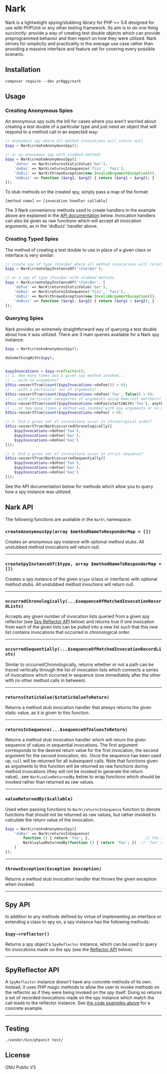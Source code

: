 # Nark
Nark is a lightweight spying/stubbing library for PHP >= 5.6 designed for use with PHPUnit or any other testing framework.  Its aim is to do one thing succinctly: provide a way of creating test double objects which can provide preprogrammed behavior and then report on how they were utilized.  Nark strives for simplicity and practicality in the average use case rather than providing a massive interface and feature set for covering every possible scenario.

## Installation

    composer require --dev pr0ggy/nark

## Usage
### Creating Anonymous Spies
An anonymous spy suits the bill for cases where you aren't worried about creating a test double of a particular type and just need an object that will respond to a method call in an expected way:
```php
// anonymous spy where all method invocations will return null
$spy = Nark\createAnonymousSpy();

// or an anonymous spy with stubbed methods
$spy = Nark\createAnonymousSpy([
    'doFoo' => Nark\returnsStaticValue('bar'),
    'doBaz' => Nark\returnsInSequence('fizz', 'fazz'),
    'doBiz' => Nark\throwsException(new InvalidArgumentException()),
    'doBuzz' => function ($arg1, $arg2) { return ($arg1 + $arg2); }
]);
```

To stub methods on the created spy, simply pass a map of the format:

    [method name] => [invocation handler callable]

The 3 Nark convenience methods used to create handlers in the example above are explained in the [API documentation](#nark-api) below. Invocation handlers can also be given as raw functions which will accept all invocation arguments, as in the 'doBuzz' handler above.

### Creating Typed Spies
The method of creating a test double to use in place of a given class or interface is very similar:
```php
// create spy of type \Foo\Bar where all method invocations will return null
$spy = Nark\createSpyInstanceOf('\Foo\Bar');

// or a spy of type \Foo\Bar with stubbed methods
$spy = Nark\createSpyInstanceOf('\Foo\Bar', [
    'doFoo' => Nark\returnsStaticValue('bar'),
    'doBaz' => Nark\returnsInSequence('fizz', 'fazz'),
    'doBiz' => Nark\throwsException(new InvalidArgumentException()),
    'doBuzz' => function ($arg1, $arg2) { return ($arg1 + $arg2); }
]);
```

### Querying Spies
Nark provides an extremely straightforward way of querying a test double about how it was utilized.  There are 3 main queries available for a Nark spy instance:
```php
$spy = Nark\createAnonymousSpy();

doSomethingWith($spy);


$spyInvocations = $spy->reflector();
// 1. How many times was a given spy method invoked...
// ...with no arguments?
$this->assertTrue(count($spyInvocations->doFoo()) > 0);
// ...with a particular set of arguments?
$this->assertTrue(count($spyInvocations->doFoo('foo', false)) > 0);
// ...with particular categories of arguments using Hamcrest matchers?
$this->assertTrue(count($spyInvocations->doFoo(startsWith('foo'), anything())) > 0);
// ...or how many times a method was invoked with any arguments or no arguments
$this->assertTrue(count($spyInvocations->doFoo) > 0);

// 2. Did a given set of invocations occur in chronological order?
$this->assertTrue(Nark\occurredChronologically([
    $spyInvocations->doFoo('foo'),
    $spyInvocations->doFoo('bar'),
    $spyInvocations->doFoo('baz')
]));

// 3. Did a given set of invocations occur in strict sequence?
$this->assertTrue(Nark\occurredSequentially([
    $spyInvocations->doFoo('foo'),
    $spyInvocations->doFoo('bar'),
    $spyInvocations->doFoo('baz')
]));
```

See the API documentation below for methods which allow you to query how a spy instance was utilized.

## Nark API

The following functions are available in the `Nark\` namespace:

### `createAnonymousSpy(array $methodNameToResponderMap = [])`

Creates an anonymous spy instance with optional method stubs. All unstubbed method invocations will return null.

---

### `createSpyInstanceOf($type, array $methodNameToResponderMap = [])`

Creates a spy instance of the given `$type` (class or interface) with optional method stubs. All unstubbed method invoctions will return null.

---

### `occurredChronologically(...$sequenceOfMatchedInvocationRecordLists)`

Accepts any given number of invocation lists queried from a given spy reflector (see [Spy Reflector API](#spyreflector-api) below) and returns true if one invocation from each of the given lists can be pulled into a new list such that this new list contains invocations that occurred in chronological order.

---

### `occurredSequentially(...$sequenceOfMatchedInvocationRecordLists)`

Similar to occurredChronologically, returns whether or not a path can be traced vertically through the list of invocation lists which connects a series of invocations which occurred in sequence (one immediately after the other with no other method calls in between).

---

### `returnsStaticValue($staticValueToReturn)`

Returns a method stub invocation handler that always returns the given static value, as it is given to this function.

---

### `returnsInSequence(...$sequenceOfValuesToReturn)`

Returns a method stub invocation handler which will return the given sequence of values in sequential invocations.  The first argument corresponds to the desired return value for the first invocation, the second argument for the second invocation, etc.  Once the sequence has been used up, `null` will be returned for all subsequent calls.  Note that functions given as arguments to this function will be returned as raw functions during method invocations (they will not be invoked to generate the return value)...see `Nark\valueReturnedBy` below to wrap functions which should be invoked rather than returned as raw values.

---

### `valueReturnedBy($callable)`

Used when passing functions to `Nark\returnsInSequence` function to denote functions that should not be returned as raw values, but rather invoked to _calculate_ the return value of the invocation.
```php
$spy = Nark\createAnonymousSpy([
    'doBar' => Nark\returnsInSequence(
        function () { return 'foo'; },                         // the raw function will be returned on 1st invocation
        Nark\valueReturnedBy(function () { return 'foo'; })  // 'foo' will be returned on 2nd invocation
    )
]);
```

---

### `throwsException(Exception $exception)`

Returns a method stub invocation handler that throws the given exception when invoked.

---

## Spy API

In addition to any methods defined by virtue of implementing an interface or extending a class to spy on, a spy instance has the following methods:

### `$spy->reflector()`

Returns a spy object's `SpyReflector` instance, which can be used to query for invocations made on the spy (see the [Reflector API](#spyreflector-api) below).

---

## SpyReflector API
A `SpyReflector` instance doesn't have any concrete methods of its own.  Instead, it uses PHP magic methods to allow the user to invoke methods on the reflector as if they were being invoked on the spy itself. Doing so returns a set of recorded invocations made on the spy instance which match the call made to the reflector instance.  See [the code examples above](#querying-spies) for a concrete example.

---

## Testing

    ./vendor/bin/phpunit test/

## License
GNU Public V3
